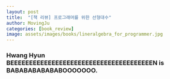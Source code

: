 ```yaml
---
layout: post
title:  "[책 리뷰] 프로그래머를 위한 선형대수"
author: MovingJu
categories: [book_review]
image: assets/images/books/lineralgebra_for_programmer.jpg
---
```

### Hwang Hyun BEEEEEEEEEEEEEEEEEEEEEEEEEEEEEEEEEEEEEEN is BABABABABABABOOOOOOO.

